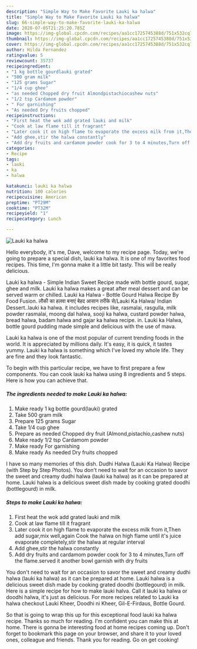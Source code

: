 ```yaml
---
description: "Simple Way to Make Favorite Lauki ka halwa"
title: "Simple Way to Make Favorite Lauki ka halwa"
slug: 66-simple-way-to-make-favorite-lauki-ka-halwa
date: 2020-07-05T21:25:20.785Z
image: https://img-global.cpcdn.com/recipes/aa1cc1725745388d/751x532cq70/lauki-ka-halwa-recipe-main-photo.jpg
thumbnail: https://img-global.cpcdn.com/recipes/aa1cc1725745388d/751x532cq70/lauki-ka-halwa-recipe-main-photo.jpg
cover: https://img-global.cpcdn.com/recipes/aa1cc1725745388d/751x532cq70/lauki-ka-halwa-recipe-main-photo.jpg
author: Hilda Fernandez
ratingvalue: 5
reviewcount: 35737
recipeingredient:
- "1 kg bottle gourdlauki grated"
- "500 gram milk"
- "125 grams Sugar"
- "1/4 cup ghee"
- "as needed Chopped dry fruit Almondpistachiocashew nuts"
- "1/2 tsp Cardamom powder"
- " For garnishing"
- "As needed Dry fruits chopped"
recipeinstructions:
- "First heat the wok add grated lauki and milk"
- "Cook at law flame till it fragrant"
- "Later cook it on high flame to evaporate the excess milk from it,Then add sugar,mix well,again Cook the halwa on high flame until it&#39;s juice evaporate completely,stir the halwa at regular interval"
- "Add ghee,stir the halwa constantly"
- "Add dry fruits and cardamom powder cook for 3 to 4 minutes,Turn off the flame.served it another bowl garnish with dry fruits"
categories:
- Recipe
tags:
- lauki
- ka
- halwa

katakunci: lauki ka halwa 
nutrition: 100 calories
recipecuisine: American
preptime: "PT29M"
cooktime: "PT32M"
recipeyield: "1"
recipecategory: Lunch

---
```



![Lauki ka halwa](https://img-global.cpcdn.com/recipes/aa1cc1725745388d/751x532cq70/lauki-ka-halwa-recipe-main-photo.jpg)

Hello everybody, it's me, Dave, welcome to my recipe page. Today, we're going to prepare a special dish, lauki ka halwa. It is one of my favorites food recipes. This time, I'm gonna make it a little bit tasty. This will be really delicious.

Lauki ka halwa - Simple Indian Sweet Recipe made with bottle gourd, sugar, ghee and milk. Lauki ka halwa makes a great after meal dessert and can be served warm or chilled. Lauki ka Halwa - Bottle Gourd Halwa Recipe By Food Fusion. लौकी का हलवा बनाएं बेहद आसान तरीके से/Lauki Ka Halwa/ Indian Dessert..lauki ka halwa. it includes recipes like, rasmalai, rasgulla, milk powder rasmalai, moong dal halwa, sooji ka halwa, custard powder halwa, bread halwa, badam halwa and gajar ka halwa recipe. in. Lauki ka Halwa, bottle gourd pudding made simple and delicious with the use of mava.

Lauki ka halwa is one of the most popular of current trending foods in the world. It is appreciated by millions daily. It's easy, it is quick, it tastes yummy. Lauki ka halwa is something which I've loved my whole life. They are fine and they look fantastic.


To begin with this particular recipe, we have to first prepare a few components. You can cook lauki ka halwa using 8 ingredients and 5 steps. Here is how you can achieve that.

<!--inarticleads1-->

##### The ingredients needed to make Lauki ka halwa:

1. Make ready 1 kg bottle gourd(lauki) grated
1. Take 500 gram milk
1. Prepare 125 grams Sugar
1. Take 1/4 cup ghee
1. Prepare as needed Chopped dry fruit (Almond,pistachio,cashew nuts)
1. Make ready 1/2 tsp Cardamom powder
1. Make ready  For garnishing
1. Make ready As needed Dry fruits chopped


I have so many memories of this dish. Dudhi Halwa (Lauki Ka Halwa) Recipe (with Step by Step Photos). You don&#39;t need to wait for an occasion to savor the sweet and creamy dudhi halwa (lauki ka halwa) as it can be prepared at home. Lauki halwa is a delicious sweet dish made by cooking grated doodhi (bottlegourd) in milk. 

<!--inarticleads2-->

##### Steps to make Lauki ka halwa:

1. First heat the wok add grated lauki and milk
1. Cook at law flame till it fragrant
1. Later cook it on high flame to evaporate the excess milk from it,Then add sugar,mix well,again Cook the halwa on high flame until it&#39;s juice evaporate completely,stir the halwa at regular interval
1. Add ghee,stir the halwa constantly
1. Add dry fruits and cardamom powder cook for 3 to 4 minutes,Turn off the flame.served it another bowl garnish with dry fruits


You don&#39;t need to wait for an occasion to savor the sweet and creamy dudhi halwa (lauki ka halwa) as it can be prepared at home. Lauki halwa is a delicious sweet dish made by cooking grated doodhi (bottlegourd) in milk. Here is a simple recipe for how to make lauki halva. Call it lauki ka halwa or doodhi halwa, it&#39;s just as delicious. For more recipes related to Lauki ka halwa checkout Lauki Kheer, Doodhi ni Kheer, Gil-E-Firdaus, Bottle Gourd. 

So that is going to wrap this up for this exceptional food lauki ka halwa recipe. Thanks so much for reading. I'm confident you can make this at home. There is gonna be interesting food at home recipes coming up. Don't forget to bookmark this page on your browser, and share it to your loved ones, colleague and friends. Thank you for reading. Go on get cooking!
